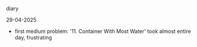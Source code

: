 diary

29-04-2025
- first medium problem: '11. Container With Most Water' took almost entire day, frustrating
